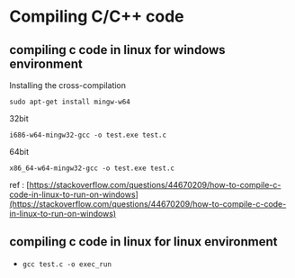 # Compiling C/C++ code

## compiling c code in linux for windows environment

Installing the cross-compilation

```text
sudo apt-get install mingw-w64
```

32bit

```text
i686-w64-mingw32-gcc -o test.exe test.c
```

64bit

```text
x86_64-w64-mingw32-gcc -o test.exe test.c
```

ref : [https://stackoverflow.com/questions/44670209/how-to-compile-c-code-in-linux-to-run-on-windows](https://stackoverflow.com/questions/44670209/how-to-compile-c-code-in-linux-to-run-on-windows)

## compiling c code in linux for linux environment

* `gcc test.c -o exec_run`



